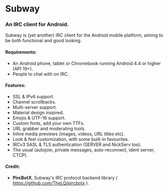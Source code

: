# Subway
### An IRC client for Android.

Subway is (yet another) IRC client for the Android mobile platform, aiming to be both functional and good looking.

#### Requirements:
- An Android phone, tablet or Chromebook running Android 4.4 or higher (API 19+).
- People to chat with on IRC.

#### Features:
- SSL & IPv6 support.
- Channel scrollbacks.
- Multi-server support.
- Material design inspired.
- Emojis & UTF-16 support.
- Custom fonts, add your own TTFs.
- URL grabber and moderating tools.
- Inline media previews (images, videos, URL titles etc).
- Look & feel customization, with some built-in favourites.
- IRCv3 SASL & TLS authentication (SERVER and NickServ too).
- The usual (autojoin, private messages, auto-reconnect, ident server, CTCP).


#### Credit:
- __PircBotX__, Subway's IRC protocol backend library ( https://github.com/TheLQ/pircbotx ).
